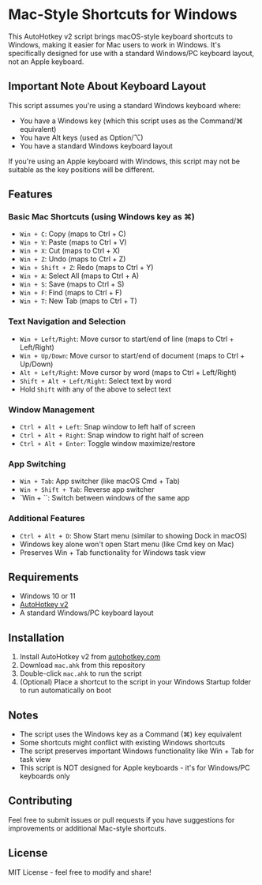 # Mac-Style Shortcuts for Windows

This AutoHotkey v2 script brings macOS-style keyboard shortcuts to Windows, making it easier for Mac users to work in Windows. It's specifically designed for use with a standard Windows/PC keyboard layout, not an Apple keyboard.

## Important Note About Keyboard Layout
This script assumes you're using a standard Windows keyboard where:
- You have a Windows key (which this script uses as the Command/⌘ equivalent)
- You have Alt keys (used as Option/⌥)
- You have a standard Windows keyboard layout

If you're using an Apple keyboard with Windows, this script may not be suitable as the key positions will be different.

## Features

### Basic Mac Shortcuts (using Windows key as ⌘)
- `Win + C`: Copy (maps to Ctrl + C)
- `Win + V`: Paste (maps to Ctrl + V)
- `Win + X`: Cut (maps to Ctrl + X)
- `Win + Z`: Undo (maps to Ctrl + Z)
- `Win + Shift + Z`: Redo (maps to Ctrl + Y)
- `Win + A`: Select All (maps to Ctrl + A)
- `Win + S`: Save (maps to Ctrl + S)
- `Win + F`: Find (maps to Ctrl + F)
- `Win + T`: New Tab (maps to Ctrl + T)

### Text Navigation and Selection
- `Win + Left/Right`: Move cursor to start/end of line (maps to Ctrl + Left/Right)
- `Win + Up/Down`: Move cursor to start/end of document (maps to Ctrl + Up/Down)
- `Alt + Left/Right`: Move cursor by word (maps to Ctrl + Left/Right)
- `Shift + Alt + Left/Right`: Select text by word
- Hold `Shift` with any of the above to select text

### Window Management
- `Ctrl + Alt + Left`: Snap window to left half of screen
- `Ctrl + Alt + Right`: Snap window to right half of screen
- `Ctrl + Alt + Enter`: Toggle window maximize/restore

### App Switching
- `Win + Tab`: App switcher (like macOS Cmd + Tab)
- `Win + Shift + Tab`: Reverse app switcher
- `Win + \``: Switch between windows of the same app

### Additional Features
- `Ctrl + Alt + D`: Show Start menu (similar to showing Dock in macOS)
- Windows key alone won't open Start menu (like Cmd key on Mac)
- Preserves Win + Tab functionality for Windows task view

## Requirements
- Windows 10 or 11
- [AutoHotkey v2](https://www.autohotkey.com/)
- A standard Windows/PC keyboard layout

## Installation
1. Install AutoHotkey v2 from [autohotkey.com](https://www.autohotkey.com/)
2. Download `mac.ahk` from this repository
3. Double-click `mac.ahk` to run the script
4. (Optional) Place a shortcut to the script in your Windows Startup folder to run automatically on boot

## Notes
- The script uses the Windows key as a Command (⌘) key equivalent
- Some shortcuts might conflict with existing Windows shortcuts
- The script preserves important Windows functionality like Win + Tab for task view
- This script is NOT designed for Apple keyboards - it's for Windows/PC keyboards only

## Contributing
Feel free to submit issues or pull requests if you have suggestions for improvements or additional Mac-style shortcuts.

## License
MIT License - feel free to modify and share! 
